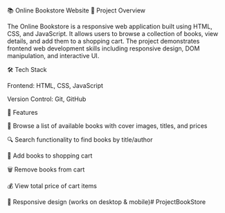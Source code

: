 📚 Online Bookstore Website
📌 Project Overview

The Online Bookstore is a responsive web application built using HTML, CSS, and JavaScript.
It allows users to browse a collection of books, view details, and add them to a shopping cart.
The project demonstrates frontend web development skills including responsive design, DOM manipulation, and interactive UI.

🛠️ Tech Stack

Frontend: HTML, CSS, JavaScript

Version Control: Git, GitHub

🚀 Features

📖 Browse a list of available books with cover images, titles, and prices

🔍 Search functionality to find books by title/author

🛒 Add books to shopping cart

🗑 Remove books from cart

💰 View total price of cart items

📱 Responsive design (works on desktop & mobile)# ProjectBookStore

